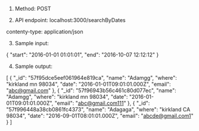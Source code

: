 1. Method: POST

2. API endpoint: localhost:3000/searchByDates

contenty-type: application/json

3. Sample input:

{
	"start": "2016-01-01 01:01:01",
	"end": "2016-10-07 12:12:12"
}

4. Sample output:

[
  {
    "_id": "57f95dce5eef061964e819ca",
    "name": "Adamgg",
    "where": "kirkland mn 98034",
    "date": "2016-01-01T09:01:01.000Z",
    "email": "abc@gmail.com"
  },
  {
    "_id": "57f96943b56c461c80d077ec",
    "name": "Adamgg",
    "where": "kirkland mn 98034",
    "date": "2016-01-01T09:01:01.000Z",
    "email": "abc@gmail.com111"
  },
  {
    "_id": "57f996448a38cb0861fc4373",
    "name": "Adagaga",
    "where": "kirkland CA 98034",
    "date": "2016-09-01T08:01:01.000Z",
    "email": "abcde@gmail.com1"
  }
]